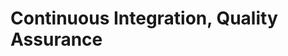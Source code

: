 # Continuous Integration, Quality Assurance

<!-- Descrizione dei workflow finalizzati a CI e QA incluso sonarcloud,
quando scattano, regole di protezione dei branch, flusso di PR
(no release ancora in questo capitolo), build automation, coverage, scoverage,
framework di test (anche quello di zio), sonarqube, maiflai -->
